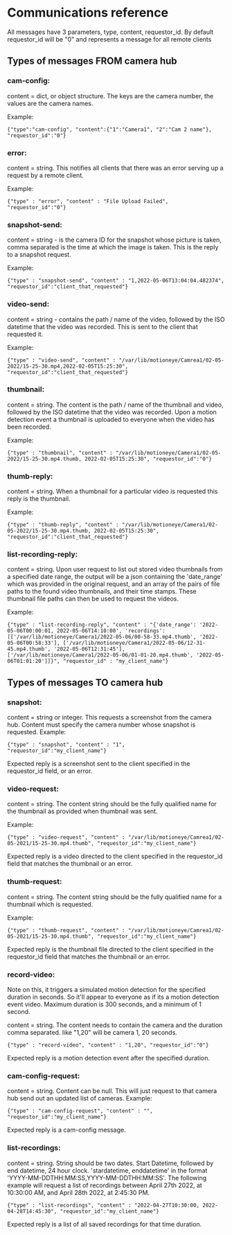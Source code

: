 # Communications reference

All messages have 3 parameters, type, content, requestor_id. By default requestor_id will be "0" and represents a message for all remote clients

## Types of messages FROM camera hub

### cam-config: 
content = dict, or object structure. The keys are the camera number, the values are the camera names.

Example:
    
`{"type":"cam-config", "content":{"1":"Camera1", "2":"Cam 2 name"}, "requestor_id":"0"}`

### error: 
content = string. This notifies all clients that there was an error serving up a request by a remote client.

Example:

`{"type" : "error", "content" : "File Upload Failed", "requestor_id":"0"}`

### snapshot-send: 
content = string - is the camera ID for the snapshot whose picture is taken, comma separated is the time at which the image is taken. This is the reply to a snapshot request.

Example:

`{"type" : "snapshot-send", "content" : "1,2022-05-06T13:04:04.482374", "requestor_id":"client_that_requested"}`

### video-send: 
content = string - contains the path / name of the video, followed by the ISO datetime that the video was recorded. This is sent to the client that requested it.

Example:

`{"type" : "video-send", "content" : "/var/lib/motioneye/Camrea1/02-05-2022/15-25-30.mp4,2022-02-05T15:25:30", "requestor_id":"client_that_requested"}`

### thumbnail: 
content = string. The content is the path / name of the thumbnail and video, followed by the ISO datetime that the video was recorded. Upon a motion detection event a thumbnail is uploaded to everyone when the video has been recorded.

Example:

`{"type" : "thumbnail", "content" : "/var/lib/motioneye/Camera1/02-05-2022/15-25-30.mp4.thumb, 2022-02-05T15:25:30", "requestor_id":"0"}`


### thumb-reply: 
content = string. When a thumbnail for a particular video is requested this reply is the thumbnail.

Example:

`{"type" : "thumb-reply", "content" : "/var/lib/motioneye/Camera1/02-05-2022/15-25-30.mp4.thumb, 2022-02-05T15:25:30", "requestor_id":"client_that_requested"}`



### list-recording-reply:
content = string. Upon user request to list out stored video thumbnails from a specified date range, the output will be a json containing the 'date_range' which was provided in the original request, and an array of the pairs of file paths to the found video thumbnails, and their time stamps. These thumbnail file paths can then be used to request the videos.

Example:

`{"type" : "list-recording-reply", "content" : "{'date_range': '2022-05-06T00:00:01, 2022-05-06T14:10:00', 'recordings': [['/var/lib/motioneye/Camera1/2022-05-06/00-58-33.mp4.thumb', '2022-05-06T00:58:33'], ['/var/lib/motioneye/Camera1/2022-05-06/12-31-45.mp4.thumb', '2022-05-06T12:31:45'], ['/var/lib/motioneye/Camera1/2022-05-06/01-01-20.mp4.thumb', '2022-05-06T01:01:20']]}", "requestor_id" : "my_client_name"}`


## Types of messages TO camera hub

### snapshot: 
content = string or integer. This requests a screenshot from the camera hub. Content must specify the camera number whose snapshot is requested.
Example:

`{"type" : "snapshot", "content" : "1", "requestor_id":"my_client_name"}`

Expected reply is a screenshot sent to the client specified in the requestor_id field, or an error.

### video-request: 
content = string. The content string should be the fully qualified name for the thumbnail as provided when thumbnail was sent.

Example:

`{"type" : "video-request", "content" : "/var/lib/motioneye/Camrea1/02-05-2021/15-25-30.mp4.thumb", "requestor_id":"my_client_name"}`

Expected reply is a video directed to the client specified in the requestor_id field that matches the thumbnail or an error.


### thumb-request:
content = string. The content string should be the fully qualified name for a thumbnail which is requested.

Example:

`{"type" : "thumb-request", "content" : "/var/lib/motioneye/Camrea1/02-05-2021/15-25-30.mp4.thumb", "requestor_id":"my_client_name"}`

Expected reply is the thumbnail file directed to the client specified in the requestor_id field that matches the thumbnail or an error. 

### record-video:
Note on this, it triggers a simulated motion detection for the specified duration in seconds. So it'll appear to everyone as if its a motion detection event video. Maximum duration is 300 seconds, and a minimum of 1 second.

content = string. The content needs to contain the camera and the duration comma separated. like "1,20" will be camera 1, 20 seconds.

`{"type" : "record-video", "content" : "1,20", "requestor_id":"0"}`

Expected reply is a motion detection event after the specified duration.

### cam-config-request: 
content = string. Content can be null. This will just request to that camera hub send out an updated list of cameras.
Example:

`{"type" : "cam-config-request", "content" : "", "requestor_id":"my_client_name"}`

Expected reply is a cam-config message.

### list-recordings:
content = string. String should be two dates. Start Datetime, followed by end datetime, 24 hour clock. 'stardatetime, enddatetime' in the format 'YYYY-MM-DDTHH:MM:SS,YYYY-MM-DDTHH:MM:SS'.
The following example will request a list of recordings between April 27th 2022, at 10:30:00 AM, and April 28th 2022, at 2:45:30 PM.

`{"type" : "list-recordings", "content" : "2022-04-27T10:30:00, 2022-04-28T14:45:30", "requestor_id":"my_client_name"}`

Expected reply is a list of all saved recordings for that time duration.
